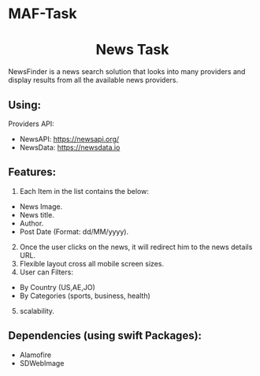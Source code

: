 # MAF-Task

<H1 align="center">News Task</H1>

NewsFinder is a news search solution that looks into many providers and display
results from all the available news providers.

## Using:
Providers API:
- NewsAPI: https://newsapi.org/
- NewsData: https://newsdata.io


## Features:
1) Each Item in the list contains the below:
- News Image.
- News title.
- Author.
- Post Date (Format: dd/MM/yyyy).
2) Once the user clicks on the news, it will redirect him to the news details
URL.
3) Flexible layout cross all mobile screen sizes.
4) User can Filters:
- By Country (US,AE,JO)
- By Categories (sports, business, health)
5) scalability.


## Dependencies (using swift Packages):
- Alamofire
- SDWebImage 
